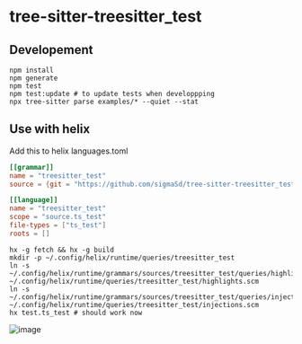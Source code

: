 # tree-sitter-treesitter_test

## Developement

```
npm install
npm generate
npm test
npm test:update # to update tests when developpping
npx tree-sitter parse examples/* --quiet --stat
```

## Use with helix

Add this to helix languages.toml
```toml
[[grammar]]
name = "treesitter_test"
source = {git = "https://github.com/sigmaSd/tree-sitter-treesitter_test", rev = "ea2c024c805cd962ad205f23297616e7b87e2419"}

[[language]]
name = "treesitter_test"
scope = "source.ts_test"
file-types = ["ts_test"]
roots = []
```

```
hx -g fetch && hx -g build
mkdir -p ~/.config/helix/runtime/queries/treesitter_test
ln -s ~/.config/helix/runtime/grammars/sources/treesitter_test/queries/highlights.scm  ~/.config/helix/runtime/queries/treesitter_test/highlights.scm
ln -s ~/.config/helix/runtime/grammars/sources/treesitter_test/queries/injections.scm  ~/.config/helix/runtime/queries/treesitter_test/injections.scm
hx test.ts_test # should work now
```

![image](https://github.com/sigmaSd/tree-sitter-treesitter_test/assets/22427111/b493992f-15ae-430a-8173-81e42968e310)
